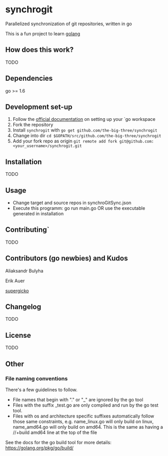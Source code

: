 # synchrogit

Parallelized synchronization of git repositories, written in go

This is a fun project to learn [golang](https://golang.org/)


## How does this work?

TODO

## Dependencies

go >= 1.6

## Development set-up

1. Follow the [official documentation](https://golang.org/doc/install) on setting up your `go workspace
2. Fork the repository 
3. Install `synchrogit` with `go get github.com/the-big-three/synchrogit`
4. Change into dir `cd $GOPATH/src/github.com/the-big-three/synchrogit`
5. Add your fork repo as origin `git remote add fork git@github.com:<your_username>/synchrogit.git`

## Installation

TODO

## Usage

- Change target and source repos in synchroGitSync.json
- Execute this programm: go run main.go OR use the executable generated in installation

## Contributing`

TODO

## Contributors (go newbies) and Kudos

Aliaksandr Bulyha

Erik Auer

[supergicko](https://github.com/supergicko)

## Changelog

TODO

## License

TODO

## Other

### File naming conventions
There's a few guidelines to follow.
- File names that begin with "." or "_" are ignored by the go tool
- Files with the suffix _test.go are only compiled and run by the go test tool.
- Files with os and architecture specific suffixes automatically follow those same constraints, e.g. name_linux.go will only build on linux, name_amd64.go will only build on amd64. This is the same as having a //+build amd64 line at the top of the file

See the docs for the go build tool for more details: https://golang.org/pkg/go/build/